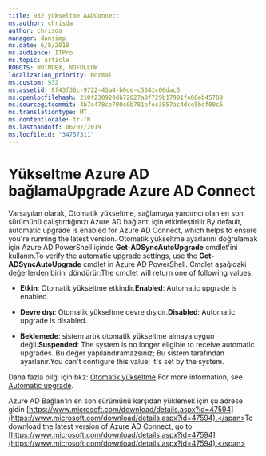 ```yaml
---
title: 932 yükseltme AADConnect
ms.author: chrisda
author: chrisda
manager: dansimp
ms.date: 6/8/2018
ms.audience: ITPro
ms.topic: article
ROBOTS: NOINDEX, NOFOLLOW
localization_priority: Normal
ms.custom: 932
ms.assetid: 8f43f36c-9722-43a4-b0de-c5341c06dac5
ms.openlocfilehash: 210f230929db72027a0f729b17901fe88eb45709
ms.sourcegitcommit: 4b7e478ce700c0b781efec3857ac4dce5bdf00c6
ms.translationtype: MT
ms.contentlocale: tr-TR
ms.lasthandoff: 06/07/2019
ms.locfileid: "34757311"
---
```

# <a name="upgrade-azure-ad-connect"></a><span data-ttu-id="c3569-102">Yükseltme Azure AD bağlama</span><span class="sxs-lookup"><span data-stu-id="c3569-102">Upgrade Azure AD Connect</span></span>

<span data-ttu-id="c3569-103">Varsayılan olarak, Otomatik yükseltme, sağlamaya yardımcı olan en son sürümünü çalıştırdığınızı Azure AD bağlantı için etkinleştirilir.</span><span class="sxs-lookup"><span data-stu-id="c3569-103">By default, automatic upgrade is enabled for Azure AD Connect, which helps to ensure you're running the latest version.</span></span> <span data-ttu-id="c3569-104">Otomatik yükseltme ayarlarını doğrulamak için Azure AD PowerShell içinde **Get-ADSyncAutoUpgrade** cmdlet'ini kullanın.</span><span class="sxs-lookup"><span data-stu-id="c3569-104">To verify the automatic upgrade settings, use the **Get-ADSyncAutoUpgrade** cmdlet in Azure AD PowerShell.</span></span> <span data-ttu-id="c3569-105">Cmdlet aşağıdaki değerlerden birini döndürür:</span><span class="sxs-lookup"><span data-stu-id="c3569-105">The cmdlet will return one of following values:</span></span> 

- <span data-ttu-id="c3569-106">**Etkin**: Otomatik yükseltme etkindir.</span><span class="sxs-lookup"><span data-stu-id="c3569-106">**Enabled**: Automatic upgrade is enabled.</span></span>

- <span data-ttu-id="c3569-107">**Devre dışı**: Otomatik yükseltme devre dışıdır.</span><span class="sxs-lookup"><span data-stu-id="c3569-107">**Disabled**: Automatic upgrade is disabled.</span></span>

- <span data-ttu-id="c3569-108">**Beklemede**: sistem artık otomatik yükseltme almaya uygun değil.</span><span class="sxs-lookup"><span data-stu-id="c3569-108">**Suspended**: The system is no longer eligible to receive automatic upgrades.</span></span> <span data-ttu-id="c3569-109">Bu değer yapılandıramazsınız; Bu sistem tarafından ayarlanır.</span><span class="sxs-lookup"><span data-stu-id="c3569-109">You can't configure this value; it's set by the system.</span></span> 

<span data-ttu-id="c3569-110">Daha fazla bilgi için bkz: [Otomatik yükseltme](https://docs.microsoft.com/azure/active-directory/connect/active-directory-aadconnect-feature-automatic-upgrade).</span><span class="sxs-lookup"><span data-stu-id="c3569-110">For more information, see [Automatic upgrade](https://docs.microsoft.com/azure/active-directory/connect/active-directory-aadconnect-feature-automatic-upgrade).</span></span>

<span data-ttu-id="c3569-111">Azure AD Bağlan'ın en son sürümünü karşıdan yüklemek için şu adrese gidin [https://www.microsoft.com/download/details.aspx?id=47594](https://www.microsoft.com/download/details.aspx?id=47594).</span><span class="sxs-lookup"><span data-stu-id="c3569-111">To download the latest version of Azure AD Connect, go to [https://www.microsoft.com/download/details.aspx?id=47594](https://www.microsoft.com/download/details.aspx?id=47594).</span></span>
